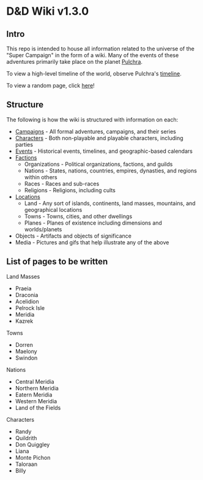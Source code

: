 # D&D Wiki v1.3.0

## Intro

This repo is intended to house all information related to the universe of the "Super Campaign" in the form of a wiki. Many of the events of these adventures primarily take place on the planet [Pulchra](Locations/Planes/pulchra.md).

To view a high-level timeline of the world, observe Pulchra's [timeline](Events/timeline.md).

To view a random page, click [here](https://flooger25.github.io/DnD_Wiki/random)!

## Structure

The following is how the wiki is structured with information on each:

- [Campaigns](Campaigns/campaigns.md) - All formal adventures, campaigns, and their series
- [Characters](Characters/characters.md) - Both non-playable and playable characters, including parties
- [Events](Events/events.md) - Historical events, timelines, and geographic-based calendars
- [Factions](Factions/factions.md)
  - Organizations - Political organizations, factions, and guilds
  - Nations - States, nations, countries, empires, dynasties, and regions within others
  - Races - Races and sub-races
  - Religions - Religions, including cults
- [Locations](Locations/locations.md)
  - Land - Any sort of islands, continents, land masses, mountains, and geographical locations
  - Towns - Towns, cities, and other dwellings
  - Planes - Planes of existence including dimensions and worlds/planets
- Objects - Artifacts and objects of significance
- Media - Pictures and gifs that help illustrate any of the above

## List of pages to be written

Land Masses

- Praeia
- Draconia
- Acelidion
- Pelrock Isle
- Meridia
- Kazrek

Towns

- Dorren
- Maelony
- Swindon

Nations

- Central Meridia
- Northern Meridia
- Eatern Meridia
- Western Meridia
- Land of the Fields

Characters

- Randy
- Quildrith
- Don Quiggley
- Liana
- Monte Pichon
- Taloraan
- Billy
